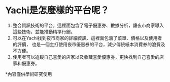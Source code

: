 # Yachi是怎麼樣的平台呢？
1.  整合資訊技術的平台，這裡面包含了電子優惠券、數據分析，讓夜市商家導入這些技術，並能推動精準行銷。
2.  可以在Yachi找到夜市商家的詳細資訊、這裡面包涵了菜單、價格以及使用者的評價，
也是一個主打使用夜市優惠券的平台，減少傳統紙本消費券的浪費及不方便。
3. 使用者可以追蹤自己喜愛的店家以及收藏喜愛優惠券，更快找到自己喜愛的店家和優惠券。

*內容僅供學術研究使用

